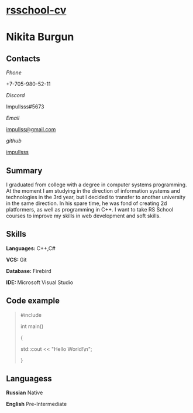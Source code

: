 <H1><a href="https://impullsss.github.io/rsschool-cv/#readme">rsschool-cv</a></H1>
<H1>Nikita Burgun</H1>
<h2>Contacts</h2>
<em>Phone</em><p>+7-705-980-52-11</p>
<em>Discord</em><p>Impullsss#5673</p>
<em>Email</em><p><a href="mailto:impullss@gmail.com">impullss@gmail.com</a></p>
<em>github</em><p><a href="https://github.com/impullsss">impullsss</a></p>
<h2>Summary</h2>
<p>I graduated from college with a degree in computer systems programming. At the moment I am studying in the direction of information systems and technologies in the 3rd year, but I decided to transfer to another university in the same direction. In his spare time, he was fond of creating 2d platformers, as well as programming in C++. I want to take RS School courses to improve my skills in web development and soft skills.</p>
<h2>Skills</h2>
<p><b>Languages:  </b>C++,C#</p>
<p><b>VCS:  </b>Git</p>
<p><b>Database:  </b>Firebird</p>
<p><b>IDE:  </b>Microsoft Visual Studio</p>
<h2>Code example</h2>
<blockquote>
#include <iostream>
<p>int main()</p>
<p>{</p>
<p>    std::cout << "Hello World!\n";</p>
<p>} </p>
</blockquote>
<h2>Languagess</h2>
<p><b>Russian</b>  Native<p>
<p><b>English</b>  Pre-Intermediate<p>
